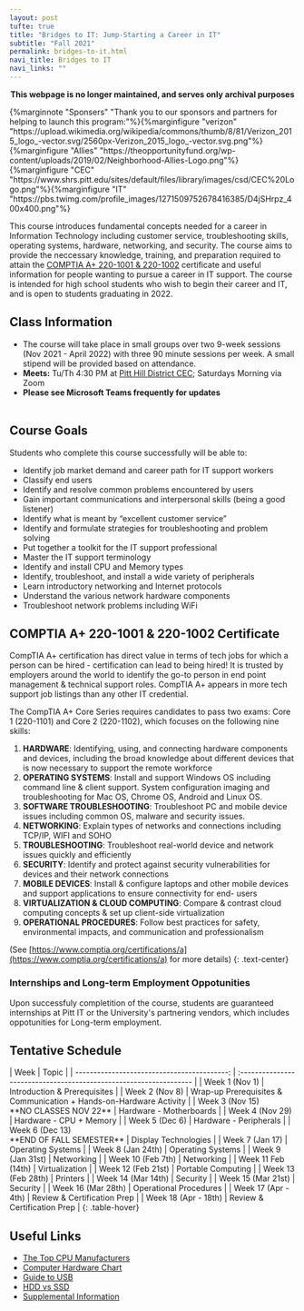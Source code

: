 ```yaml
---
layout: post
tufte: true
title: "Bridges to IT: Jump-Starting a Career in IT"
subtitle: "Fall 2021"
permalink: bridges-to-it.html
navi_title: Bridges to IT
navi_links: ""
---
```


<center><p><strong>This webpage is no longer maintained, and serves only archival purposes</strong></p></center>{%marginnote "Sponsers" "Thank you to our sponsors and partners for helping to launch this program:"%}{%marginfigure "verizon" "https://upload.wikimedia.org/wikipedia/commons/thumb/8/81/Verizon_2015_logo_-vector.svg/2560px-Verizon_2015_logo_-vector.svg.png"%}{%marginfigure "Allies" "https://theopportunityfund.org/wp-content/uploads/2019/02/Neighborhood-Allies-Logo.png"%}{%marginfigure "CEC" "https://www.shrs.pitt.edu/sites/default/files/library/images/csd/CEC%20Logo.png"%}{%marginfigure "IT" "https://pbs.twimg.com/profile_images/1271509752678416385/D4jSHrpz_400x400.png"%}


This course introduces fundamental concepts needed for a career in Information Technology including customer service, troubleshooting skills, operating systems, hardware, networking, and security. The course aims to provide the neccessary knowledge, training, and preparation required to attain the <a href="https://www.comptia.org/certifications/a">COMPTIA A+ 220-1001 & 220-1002</a> certificate and useful information for people wanting to pursue a career in IT support. The course is intended for high school students who wish to begin their career and IT, and is open to students graduating in 2022.

## Class Information

- The course will take place in small groups over two 9-week sessions (Nov 2021 - April 2022) with three 90 minute sessions per week. A small stipend will be provided based on attendance.
- **Meets:** Tu/Th 4:30 PM at [Pitt Hill District CEC](https://cec.pitt.edu/hilldistrict/); Saturdays Morning via Zoom
- **Please see Microsoft Teams frequently for updates**
  <br><br>

## Course Goals

Students who complete this course successfully will be able to:

- Identify job market demand and career path for IT support workers
- Classify end users
- Identify and resolve common problems encountered by users
- Gain important communications and interpersonal skills (being a good listener)
- Identify what is meant by “excellent customer service”
- Identify and formulate strategies for troubleshooting and problem solving
- Put together a toolkit for the IT support professional
- Master the IT support terminology
- Identify and install CPU and Memory types
- Identify, troubleshoot, and install a wide variety of peripherals
- Learn introductory networking and Internet protocols
- Understand the various network hardware components
- Troubleshoot network problems including WiFi

## COMPTIA A+ 220-1001 & 220-1002 Certificate

CompTIA A+ certification has direct value in terms of tech jobs for which a person can be hired - certification can lead to being hired! It is trusted by employers around the world to identify the go-to person in end point management & technical support roles. CompTIA A+ appears in more tech support job listings than any other IT credential.

The CompTIA A+ Core Series requires candidates to pass two exams: Core 1 (220-1101) and Core 2 (220-1102), which focuses on the following nine skills:

1. **HARDWARE**: Identifying, using, and connecting hardware components and devices, including the broad knowledge about different devices that is now necessary to support the remote workforce
2. **OPERATING SYSTEMS**: Install and support Windows OS including command line & client support. System configuration imaging and troubleshooting for Mac OS, Chrome OS, Android and Linux OS.
3. **SOFTWARE TROUBLESHOOTING**: Troubleshoot PC and mobile device issues including common OS, malware and security issues.
4. **NETWORKING**: Explain types of networks and connections including TCP/IP, WIFI and SOHO
5. **TROUBLESHOOTING**: Troubleshoot real-world device and network issues quickly and efficiently
6. **SECURITY**: Identify and protect against security vulnerabilities for devices and their network connections
7. **MOBILE DEVICES**: Install & configure laptops and other mobile devices and support applications to ensure connectivity for end- users
8. **VIRTUALIZATION & CLOUD COMPUTING**: Compare & contrast cloud computing concepts & set up client-side virtualization
9. **OPERATIONAL PROCEDURES**: Follow best practices for safety, environmental impacts, and communication and professionalism

(See [https://www.comptia.org/certifications/a](https://www.comptia.org/certifications/a) for more details)
{: .text-center}

### Internships and Long-term Employment Oppotunities

Upon successfuly completition of the course, students are guaranteed internships at Pitt IT or the University's partnering vendors, which includes oppotunities for Long-term employment.

## Tentative Schedule

<div class="table-responsive" markdown="1">
|                                        Week | Topic                                                              |
| ------------------------------------------: | :----------------------------------------------------------------- |
|                              Week 1 (Nov 1) | Introduction & Prerequisites                                       |
|                              Week 2 (Nov 8) | Wrap-up Prerequisites & Communication + Hands-on-Hardware Activity |
|   Week 3 (Nov 15) <br>**NO CLASSES NOV 22** | Hardware - Motherboards                                            |
|                             Week 4 (Nov 29) | Hardware - CPU + Memory                                            |
|                              Week 5 (Dec 6) | Hardware - Peripherals                                             |
| Week 6 (Dec 13)<br>**END OF FALL SEMESTER** | Display Technologies                                               |
|                             Week 7 (Jan 17) | Operating Systems                                                  |
|                           Week 8 (Jan 24th) | Operating Systems                                                  |
|                           Week 9 (Jan 31st) | Networking                                                         |
|                           Week 10 (Feb 7th) | Networking                                                         |
|                          Week 11 Feb (14th) | Virtualization                                                     |
|                          Week 12 (Feb 21st) | Portable Computing                                                 |
|                          Week 13 (Feb 28th) | Printers                                                           |
|                          Week 14 (Mar 14th) | Security                                                           |
|                          Week 15 (Mar 21st) | Security                                                           |
|                          Week 16 (Mar 28th) | Operational Procedures                                             |
|                         Week 17 (Apr - 4th) | Review & Certification Prep                                        |
|                        Week 18 (Apr - 18th) | Review & Certification Prep                                        |
{: .table-hover}

</div>

## Useful Links

- [The Top CPU Manufacturers](https://www.ranker.com/list/the-best-cpu-manufacturers-and-top-cpu-brands/computer-hardware)
- [Computer Hardware Chart](https://www.deviantart.com/sonic840/art/Computer-Hardware-Chart-2-0-587798335)
- [Guide to USB](https://www.digikey.com/en/articles/a-basic-guide-to-usb)
- [HDD vs SSD](https://www.pcmag.com/news/ssd-vs-hdd-whats-the-difference)
- [Supplemental Information](https://pitt.box.com/v/itsupportclass)
<span class="endmark"></span>